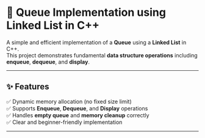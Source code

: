 # 🧱 Queue Implementation using Linked List in C++

A simple and efficient implementation of a **Queue** using a **Linked List** in C++.  
This project demonstrates fundamental **data structure operations** including **enqueue**, **dequeue**, and **display**.

---

## ✨ Features

✅ Dynamic memory allocation (no fixed size limit)  
✅ Supports **Enqueue**, **Dequeue**, and **Display** operations  
✅ Handles **empty queue** and **memory cleanup** correctly  
✅ Clear and beginner-friendly implementation  

---
